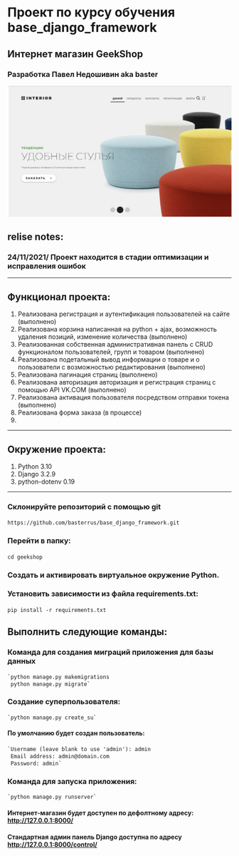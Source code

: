 # Проект по курсу обучения base_django_framework
## Интернет магазин GeekShop
### Разработка Павел Недошивин aka baster
![img](Screenshot.png)

## relise notes:
### 
### 24/11/2021/ Проект находится в стадии оптимизации и исправления ошибок

___

## Функционал проекта:
1. Реализована регистрация и аутентификация пользователей на сайте (выполнено)
2. Реализована корзина написанная на python + ajax, возможность удаления позиций, изменение количества (выполнено)
3. Реализованная собственная административная панель с CRUD функционалом пользователей, групп и товаром (выполнено)
4. Реализована подетальный вывод информации о товаре и о пользователи с возможностью редактирования (выполнено)
5. Реализована пагинация страниц (выполнено)
6. Реализована авторизация авторизация и регистрация страниц с помощью API VK.COM (выполнено)
7. Реализована активация пользователя посредством отправки токена (выполнено)
8. Реализована форма заказа (в процессе) 
9.


___

## Окружение проекта:
1. Python 3.10
2. Django 3.2.9
3. python-dotenv 0.19
___

### Склонируйте репозиторий с помощью git

`https://github.com/basterrus/base_django_framework.git`

### Перейти в папку:

`cd geekshop`

### Создать и активировать виртуальное окружение Python.

### Установить зависимости из файла requirements.txt:
`pip install -r requirements.txt`

## Выполнить следующие команды:
### Команда для создания миграций приложения для базы данных
    `python manage.py makemigrations
     python manage.py migrate`
 
### Cоздание суперпользователя:
    `python manage.py create_su`
#### По умолчанию будет создан пользователь:

    `Username (leave blank to use 'admin'): admin
     Email address: admin@domain.com
     Password: admin`
     
### Команда для запуска приложения:
    `python manage.py runserver`
#### Интернет-магазин будет доступен по дефолтному адресу: http://127.0.0.1:8000/
#### Стандартная админ панель Django доступна по адресу  http://127.0.0.1:8000/control/
 



